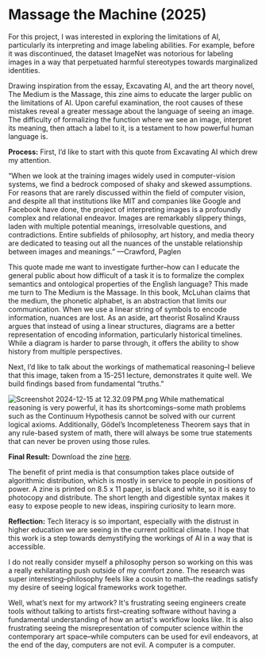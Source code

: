 # Massage the Machine (2025)
For this project, I was interested in exploring the limitations of AI, particularly its interpreting and image labeling abilities. For example, before it was discontinued, the dataset ImageNet was notorious for labeling images in a way that perpetuated harmful stereotypes towards marginalized identities. 

Drawing inspiration from the essay, Excavating AI, and the art theory novel, The Medium is the Massage, this zine aims to educate the larger public on the limitations of AI. Upon careful examination, the root causes of these mistakes reveal a greater message about the language of seeing an image. The difficulty of formalizing the function where we see an image, interpret its meaning, then attach a label to it, is a testament to how powerful human language is. 

**Process:**
First, I’d like to start with this quote from Excavating AI which drew my attention. 

“When we look at the training images widely used in computer-vision systems, we find a bedrock composed of shaky and skewed assumptions. For reasons that are rarely discussed within the field of computer vision, and despite all that institutions like MIT and companies like Google and Facebook have done, the project of interpreting images is a profoundly complex and relational endeavor. Images are remarkably slippery things, laden with multiple potential meanings, irresolvable questions, and contradictions. Entire subfields of philosophy, art history, and media theory are dedicated to teasing out all the nuances of the unstable relationship between images and meanings.” —Crawford, Paglen

This quote made me want to investigate further–how can I educate the general public about how difficult of a task it is to formalize the complex semantics and ontological properties of the English language? This made me turn to The Medium is the Massage. In this book, McLuhan claims that the medium, the phonetic alphabet, is an abstraction that limits our communication. When we use a linear string of symbols to encode information, nuances are lost. As an aside, art theorist Rosalind Krauss argues that instead of using a linear structures, diagrams are a better representation of encoding information, particularly historical timelines. While a diagram is harder to parse through, it offers the ability to show history from multiple perspectives.

Next, I’d like to talk about the workings of mathematical reasoning–I believe that this image, taken from a 15-251 lecture, demonstrates it quite well. We build findings based from fundamental “truths.”

![](https://lh7-rt.googleusercontent.com/docsz/AD_4nXccB73NvpTYudjrMTEgEQsItxsUk560unuZIlmLfURLpOZaEoHrod4p3VZHXC7nNLzuNflmQOeoHjCFaDhZBaS-R75Xfn05ysu_R_-hKBcEiCxaN3SItt_YuyWVH7kC7aDnFJab?key=jtEyWPsik227qKd0j8CD7wge "Screenshot 2024-12-15 at 12.32.09 PM.png")
While mathematical reasoning is very powerful, it has its shortcomings–some math problems such as the Continuum Hypothesis cannot be solved with our current logical axioms. Additionally, Gödel’s Incompleteness Theorem says that in any rule-based system of math, there will always be some true statements that can never be proven using those rules. 

**Final Result:**
Download the zine [here](https://github.com/suanna0/massage_the_machine/blob/main/zine.pdf).

The benefit of print media is that consumption takes place outside of algorithmic distribution, which is mostly in service to people in positions of power. A zine is printed on 8.5 x 11 paper, is black and white, so it is easy to photocopy and distribute. The short length and digestible syntax makes it easy to expose people to new ideas, inspiring curiosity to learn more.

**Reflection:**
Tech literacy is so important, especially with the distrust in higher education we are seeing in the current political climate. I hope that this work is a step towards demystifying the workings of AI in a way that is accessible.

I do not really consider myself a philosophy person so working on this was a really exhilarating push outside of my comfort zone. The research was super interesting–philosophy feels like a cousin to math–the readings satisfy my desire of seeing logical frameworks work together. 

Well, what’s next for my artwork? It's frustrating seeing engineers create tools without talking to artists first–creating software without having a fundamental understanding of how an artist's workflow looks like. It is also frustrating seeing the misrepresentation of computer science within the contemporary art space–while computers can be used for evil endeavors, at the end of the day, computers are not evil. A computer is a computer.

